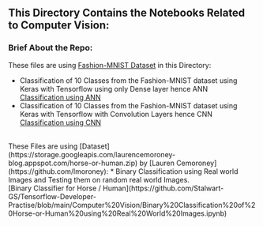 ## This Directory Contains the Notebooks Related to Computer Vision:

### Brief About the Repo:
These files are using [Fashion-MNIST Dataset](https://github.com/zalandoresearch/fashion-mnist) in this Directory:
* Classification of 10 Classes from the Fashion-MNIST dataset using Keras with Tensorflow using only Dense layer hence ANN</br>
[Classification using ANN](https://github.com/Stalwart-GS/Tensorflow-Developer-Practise/blob/main/Computer%20Vision/Classifying%20Fashion-MNIST%20using%20ANN.ipynb)</br>
* Classification of 10 Classes from the Fashion-MNIST dataset using Keras with Tensorflow with Convolution Layers hence CNN</br>
[Classification using CNN](https://github.com/Stalwart-GS/Tensorflow-Developer-Practise/blob/main/Computer%20Vision/Classifying%20Fashion-MNIST%20using%20CNN.ipynb)
</br>
These Files are using [Dataset](https://storage.googleapis.com/laurencemoroney-blog.appspot.com/horse-or-human.zip) by [Lauren Cemoroney](https://github.com/lmoroney):
* Binary Classification using Real world Images and Testing them on random real world Images.</br>
[Binary Classifier for Horse / Human](https://github.com/Stalwart-GS/Tensorflow-Developer-Practise/blob/main/Computer%20Vision/Binary%20Classification%20of%20Horse-or-Human%20using%20Real%20World%20Images.ipynb)
